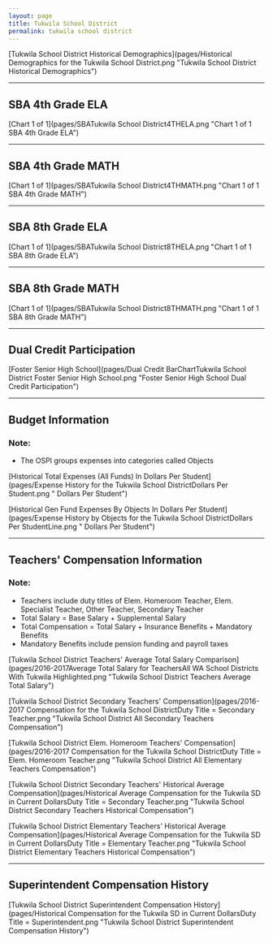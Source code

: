 ```yaml
---
layout: page
title: Tukwila School District
permalink: tukwila school district
---
```



[Tukwila School District Historical Demographics](pages/Historical Demographics for the Tukwila School District.png "Tukwila School District Historical Demographics")

___

## SBA 4th Grade ELA

[Chart 1 of 1](pages/SBATukwila School District4THELA.png "Chart 1 of 1 SBA 4th Grade ELA")


___

## SBA 4th Grade MATH

[Chart 1 of 1](pages/SBATukwila School District4THMATH.png "Chart 1 of 1 SBA 4th Grade MATH")


___

## SBA 8th Grade ELA

[Chart 1 of 1](pages/SBATukwila School District8THELA.png "Chart 1 of 1 SBA 8th Grade ELA")


___

## SBA 8th Grade MATH

[Chart 1 of 1](pages/SBATukwila School District8THMATH.png "Chart 1 of 1 SBA 8th Grade MATH")


___

## Dual Credit Participation

[Foster Senior High School](pages/Dual Credit BarChartTukwila School District Foster Senior High School.png "Foster Senior High School Dual Credit Participation")


___

## Budget Information
### Note:
- The OSPI groups expenses into categories called Objects

[Historical Total Expenses (All Funds) In Dollars Per Student](pages/Expense History for the Tukwila School DistrictDollars Per Student.png " Dollars Per Student")

[Historical Gen Fund Expenses By Objects In Dollars Per Student](pages/Expense History by Objects for the Tukwila School DistrictDollars Per StudentLine.png " Dollars Per Student")


___

## Teachers' Compensation Information
### Note:
- Teachers include duty titles of Elem. Homeroom Teacher, Elem. Specialist Teacher, Other Teacher, Secondary Teacher
- Total Salary = Base Salary + Supplemental Salary
- Total Compensation = Total Salary + Insurance Benefits + Mandatory Benefits
- Mandatory Benefits include pension funding and payroll taxes

[Tukwila School District Teachers' Average Total Salary Comparison](pages/2016-2017Average Total Salary for TeachersAll WA School Districts With Tukwila Highlighted.png "Tukwila School District Teachers Average Total Salary")

[Tukwila School District Secondary Teachers' Compensation](pages/2016-2017 Compensation for the Tukwila School DistrictDuty Title = Secondary Teacher.png "Tukwila School District All Secondary Teachers Compensation")

[Tukwila School District Elem. Homeroom Teachers' Compensation](pages/2016-2017 Compensation for the Tukwila School DistrictDuty Title = Elem. Homeroom Teacher.png "Tukwila School District All Elementary Teachers Compensation")

[Tukwila School District Secondary Teachers' Historical Average Compensation](pages/Historical Average Compensation for the Tukwila SD in Current DollarsDuty Title = Secondary Teacher.png "Tukwila School District Secondary Teachers Historical Compensation")

[Tukwila School District Elementary Teachers' Historical Average Compensation](pages/Historical Average Compensation for the Tukwila SD in Current DollarsDuty Title = Elementary Teacher.png "Tukwila School District Elementary Teachers Historical Compensation")


___

## Superintendent Compensation History

[Tukwila School District Superintendent Compensation History](pages/Historical Compensation for the Tukwila SD in Current DollarsDuty Title = Superintendent.png "Tukwila School District Superintendent Compensation History")

